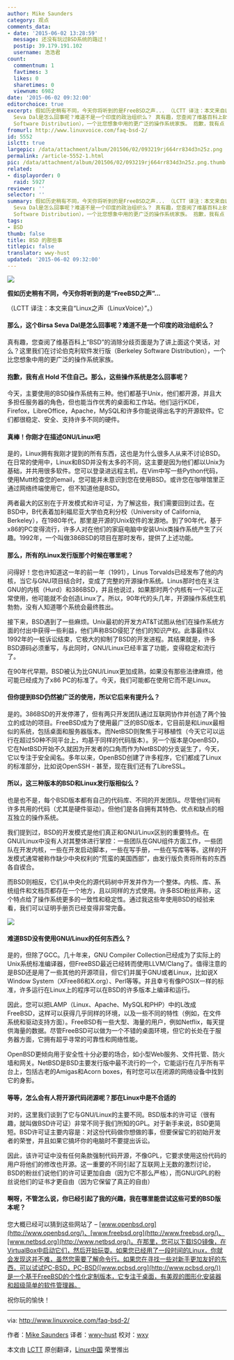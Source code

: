 ```yaml
---
author: Mike Saunders
category: 观点
comments_data:
- date: '2015-06-02 13:28:59'
  message: 还没有玩过BSD系统的路过！
  postip: 39.179.191.102
  username: 浩浩君
count:
  commentnum: 1
  favtimes: 3
  likes: 0
  sharetimes: 0
  viewnum: 6982
date: '2015-06-02 09:32:00'
editorchoice: true
excerpt: 假如历史稍有不同，今天你将听到的是FreeBSD之声... （LCTT 译注：本文来自Linux之声（LinuxVoice）。） 那么，这个Birsa
  Seva Dal是怎么回事呢？难道不是一个印度的政治组织么？ 真有趣，您查阅了维基百科上BSD的消除分歧页面是为了讲上面这个笑话，对么？这里我们在讨论伯克利软件发行版（Berkeley
  Software Distribution），一个比您想象中用的更广泛的操作系统家族。 抱歉，我有点 Hold 不住自己。那么，这些操作系统是怎么回事呢？ 今天，主要使用的BSD操作系统有三种。他们都基于Unix，他们都开源，并且大多担任服务器的角色，但也
fromurl: http://www.linuxvoice.com/faq-bsd-2/
id: 5552
islctt: true
largepic: /data/attachment/album/201506/02/093219rj664rr834d3n25z.png
permalink: /article-5552-1.html
pic: /data/attachment/album/201506/02/093219rj664rr834d3n25z.png.thumb.jpg
related:
- displayorder: 0
  raid: 5927
reviewer: ''
selector: ''
summary: 假如历史稍有不同，今天你将听到的是FreeBSD之声... （LCTT 译注：本文来自Linux之声（LinuxVoice）。） 那么，这个Birsa
  Seva Dal是怎么回事呢？难道不是一个印度的政治组织么？ 真有趣，您查阅了维基百科上BSD的消除分歧页面是为了讲上面这个笑话，对么？这里我们在讨论伯克利软件发行版（Berkeley
  Software Distribution），一个比您想象中用的更广泛的操作系统家族。 抱歉，我有点 Hold 不住自己。那么，这些操作系统是怎么回事呢？ 今天，主要使用的BSD操作系统有三种。他们都基于Unix，他们都开源，并且大多担任服务器的角色，但也
tags:
- BSD
thumb: false
title: BSD 的那些事
titlepic: false
translator: wwy-hust
updated: '2015-06-02 09:32:00'
---
```


![](/data/attachment/album/201506/02/093219rj664rr834d3n25z.png)


**假如历史稍有不同，今天你将听到的是“FreeBSD之声”...**


（LCTT 译注：本文来自“Linux之声（LinuxVoice）”。）


#### 那么，这个Birsa Seva Dal是怎么回事呢？难道不是一个印度的政治组织么？


真有趣，您查阅了维基百科上“BSD”的消除分歧页面是为了讲上面这个笑话，对么？这里我们在讨论伯克利软件发行版（Berkeley Software Distribution），一个比您想象中用的更广泛的操作系统家族。


#### 抱歉，我有点 Hold 不住自己。那么，这些操作系统是怎么回事呢？


今天，主要使用的BSD操作系统有三种。他们都基于Unix，他们都开源，并且大多担任服务器的角色，但也能当作优秀的桌面和工作站。他们运行KDE，Firefox，LibreOffice，Apache，MySQL和许多你能说得出名字的开源软件。它们都很稳定、安全、支持许多不同的硬件。


#### 真棒！你刚才在描述GNU/Linux吧


是的，Linux拥有我刚才提到的所有东西，这也是为什么很多人从来不讨论BSD。在日常的使用中，Linux和BSD并没有太多的不同，这主要是因为他们都以Unix为基础，并共用很多软件。您可以登录进远程主机，在Vim中写一些Python代码，使用Mutt检查您的email，您可能并未意识到您在使用BSD。或许您在咖啡馆里正通过网络终端使用它，但不知道他是BSD。


两者最大的区别在于开发模式和许可证，为了解这些，我们需要回到过去。在BSD中，B代表着加利福尼亚大学伯克利分校（University of California, Berkeley），在1980年代，那里是开源的Unix软件的发源地。到了90年代，基于x86的PC变得流行，许多人对在他们的家庭电脑中安装Unix类操作系统产生了兴趣。1992年，一个叫做386BSD的项目在那时发布，提供了上述功能。


#### 那么，所有的Linux发行版那个时候在哪里呢？


问得好！您也许知道这一年的前一年（1991），Linus Torvalds已经发布了他的内核，当它与GNU项目结合时，变成了完整的开源操作系统。Linus那时也在关注GNU的内核（Hurd）和386BSD，并且他说过，如果那时两个内核有一个可以正常使用，他可能就不会创造Linux了。所以，90年代的头几年，开源操作系统生机勃勃，没有人知道哪个系统会最终胜出。


接下来，BSD遇到了一些麻烦。Unix最初的开发方AT&T试图从他们在操作系统方面的付出中获得一些利益，他们声称BSD侵犯了他们的知识产权。此事最终以1992年的一桩诉讼结束，它极大的抑制了BSD的开发进程。其结果就是，许多BSD源码必须重写，与此同时，GNU/Linux已经丰富了功能，变得稳定和流行了。


在90年代早期，BSD被认为比GNU/Linux更加成熟，如果没有那些法律麻烦，他可能已经成为了x86 PC的标准了。今天，我们可能都在使用它而不是Linux。


#### 但你提到BSD仍然被广泛的使用，所以它后来有提升么？


是的。386BSD的开发停滞了，但有两只开发团队通过互联网协作并创造了两个独立的成功的项目。FreeBSD成为了使用最广泛的BSD版本，它目前是和Linux最相似的系统，包括桌面和服务器版本。而NetBSD则聚焦于可移植性（今天它可以运行在超过50种不同平台上，均基于同样的代码版本）。另一个版本是OpenBSD，它在NetBSD开始不久就因为开发者的口角而作为NetBSD的分支诞生了，今天，它以专注于安全闻名。多年以来，OpenBSD创建了许多程序，它们都成了Linux的标准部分，比如说OpenSSH - 甚至，现在我们还有了LibreSSL。


#### 所以，这三种版本的BSD和Linux发行版相似么？


也是也不是，每个BSD版本都有自己的代码库、不同的开发团队。尽管他们间有许多共用的代码（尤其是硬件驱动）。但他们是各自拥有其特色、优点和缺点的相互独立的操作系统。


我们提到过，BSD的开发模式是他们真正和GNU/Linux区别的重要特点。在GNU/Linux中没有人对其整体进行掌控：一些团队在GNU组件方面工作，一些团队在开发内核，一些在开发启动脚本，一些在写手册，一些在写库等等。这样的开发模式通常被称作缺少中央权利的“荒蛮的美国西部”，由发行版负责将所有的东西各自锲合。


而BSD则相反，它们从中央化的源代码树中开发并作为一个整体。内核、库、系统组件和文档页都存在一个地方，且以同样的方式使用。许多BSD粉丝声称，这个特点给了操作系统更多的一致性和稳定性。通过我这些年使用BSD的经验来看，我们可以证明手册页已经变得非常完备。


![](/data/attachment/album/201506/02/093225j04vyzayy8xyya81.png)


#### 难道BSD没有使用GNU/Linux的任何东西么？


是的，但除了GCC。几十年来，GNU Compiler Collection已经成为了实际上的Unix系统标准编译器，但FreeBSD最近已经转而使用LLVM/Clang了。值得注意的是BSD还是用了一些其他的开源项目，但它们并属于GNU或者Linux，比如说X Window System（XFree86和X.org）、Perl等等。并且幸亏有像POSIX一样的标准，许多运行在Linux上的程序可以在BSD的许多版本上编译和运行。


因此，您可以把LAMP（Linux、Apache、MySQL和PHP）中的L改成FreeBSD，这样可以获得几乎同样的环境，以及一些不同的特性（例如，在文件系统和驱动支持方面）。FreeBSD有一些大型、海量的用户，例如Netflix，每天提供海量的数据。尽管FreeBSD可以做为一个不错的桌面环境，但它的长处在于服务器方面，它拥有超乎寻常的可靠性和网络性能。


OpenBSD更倾向用于安全性十分必要的场合，如小型Web服务、文件托管、防火墙和网关。NetBSD是BSD主要发行版中最不流行的一个，它能运行在几乎所有平台上，包括古老的Amigas和Acorn boxes，有时您可以在闭源的网络设备中找到它的身影。


#### 等等，怎么会有人将开源代码闭源呢？那在Linux中是不合适的


对的，这里我们谈到了它与GNU/Linux的主要不同。BSD版本的许可证（很有趣，就叫做BSD许可证）非常不同于我们所知的GPL。对于新手来说，BSD更简短。BSD许可证主要内容是：对这份代码做你想做的事，但要保留它的初始开发者的荣誉，并且如果它搞坏你的电脑时不要提出诉讼。


因此，该许可证中没有任何条款强制代码开源，不像GPL，它要求使用这份代码的用户将他们的修改也开源。这一重要的不同引起了互联网上无数的激烈讨论，BSD的粉丝们说他们的许可证更加自由（因为它不那么严格），而GNU/GPL的粉丝说他们的证书才更自由（因为它保留了真正的自由）


#### 啊呀，不管怎么说，你已经引起了我的兴趣，我在哪里能尝试这些可爱的BSD版本呢？


您大概已经可以猜到这些网站了 – [www.openbsd.org](http://www.openbsd.org/)、[www.freebsd.org](http://www.freebsd.org/)、[www.netbsd.org](http://www.netbsd.org/)。在那里，您可以下载ISO镜像，在VirtualBox中启动它们，然后开始玩耍。如果您已经用了一段时间的Linux，你就会发现这并不难，虽然您需要了解命令行。如果您在寻找一些对新手更加友好的东西，可以试试PC-BSD，PC-BSD([www.pcbsd.org](http://www.pcbsd.org/))是一个基于FreeBSD的个性化定制版本，它专注于桌面，有美观的图形化安装器和超级简单的软件管理器。


祝你玩的愉快！




---


via: <http://www.linuxvoice.com/faq-bsd-2/>


作者：[Mike Saunders](http://www.linuxvoice.com/author/mike/) 译者：[wwy-hust](https://github.com/wwy-hust) 校对：[wxy](https://github.com/wxy)


本文由 [LCTT](https://github.com/LCTT/TranslateProject) 原创翻译，[Linux中国](http://linux.cn/) 荣誉推出